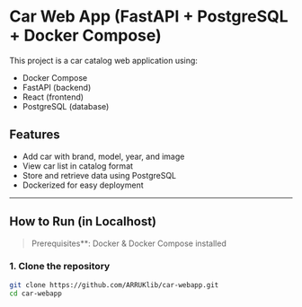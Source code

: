 # Car Web App (FastAPI + PostgreSQL + Docker Compose)

This project is a car catalog web application using:

- Docker Compose
- FastAPI (backend)
- React (frontend)
- PostgreSQL (database)

## Features

- Add car with brand, model, year, and image
- View car list in catalog format
- Store and retrieve data using PostgreSQL
- Dockerized for easy deployment

---

## How to Run (in Localhost)

> Prerequisites**: Docker & Docker Compose installed

### 1. Clone the repository
```bash
git clone https://github.com/ARRUKlib/car-webapp.git
cd car-webapp
